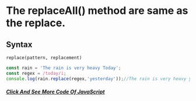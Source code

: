 # The replaceAll() method are same as the replace.

## Syntax
```
replace(pattern, replacement)

```

```javascript
const rain = 'The rain is very heavy Today';
const regex = /today/i;
console.log(rain.replace(regex,'yesterday'));//The rain is very heavy yesterday
```
##### [Click And See More Code Of JavaScript](../js/20.replaceAll.js)
